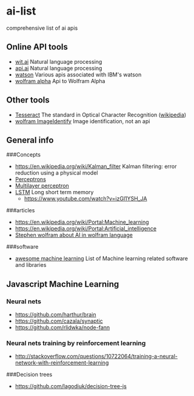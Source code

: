 # ai-list
comprehensive list of ai apis

Online API tools
------

- [wit.ai](https://wit.ai/) Natural language processing
- [api.ai](http://api.ai/) Natural language processing
- [watson](http://www.ibm.com/smarterplanet/us/en/ibmwatson/developercloud/) Various apis associated with IBM's watson
- [wolfram alpha](http://products.wolframalpha.com/api/documentation.html) Api to Wolfram Alpha

Other tools
------

- [Tesseract](https://code.google.com/p/tesseract-ocr/) The standard in Optical Character Recognition ([wikipedia](http://en.wikipedia.org/wiki/Tesseract_%28software%29))
- [wolfram ImageIdentify](https://www.imageidentify.com) Image identification, not an api

General info
------

###Concepts

- https://en.wikipedia.org/wiki/Kalman_filter Kalman filtering: error reduction using a physical model
- [Perceptrons](https://en.wikipedia.org/wiki/Perceptron)
- [Multilayer perceptron](https://en.wikipedia.org/wiki/Multilayer_perceptron)
- [LSTM](https://en.wikipedia.org/wiki/Long_short_term_memory) Long short term memory
  - https://www.youtube.com/watch?v=izGl1YSH_JA

###articles

- https://en.wikipedia.org/wiki/Portal:Machine_learning
- https://en.wikipedia.org/wiki/Portal:Artificial_intelligence
- [Stephen wolfram about AI in wolfram language](http://blog.stephenwolfram.com/2015/05/wolfram-language-artificial-intelligence-the-image-identification-project/)

###software

- [awesome machine learning](https://github.com/josephmisiti/awesome-machine-learning) List of Machine learning related software and libraries

Javascript Machine Learning
------------

### Neural nets

- https://github.com/harthur/brain
- https://github.com/cazala/synaptic
- https://github.com/rlidwka/node-fann

### Neural nets training by reinforcement learning

- http://stackoverflow.com/questions/10722064/training-a-neural-network-with-reinforcement-learning

###Decision trees

- https://github.com/lagodiuk/decision-tree-js
